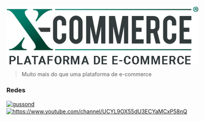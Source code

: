 ![Logo X-Commerce](https://github.com/xcommerceweb/.github/blob/main/profile/xcommerce.png)

> Muito mais do que uma plataforma de e-commerce

<h3 align="left">Redes</h3>
<p align="left">
<a href="https://www.instagram.com/xcommerceweb/" target="blank"><img align="center" src="https://raw.githubusercontent.com/rahuldkjain/github-profile-readme-generator/master/src/images/icons/Social/instagram.svg" alt="gussond" height="30" width="40" /></a>
<a href="https://www.youtube.com/channel/UC8U094MaDnb4a4RvmF88sSQ" target="blank"><img align="center" src="https://raw.githubusercontent.com/rahuldkjain/github-profile-readme-generator/master/src/images/icons/Social/youtube.svg" alt="https://www.youtube.com/channel/UCYL9OX55dU3ECYaMCxP58nQ" height="30" width="40" /></a>
</p>
